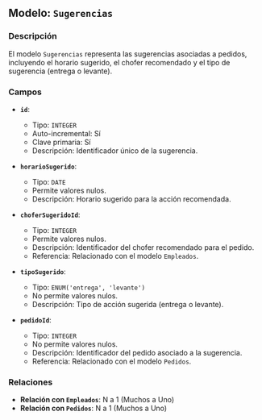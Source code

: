 ## Modelo: `Sugerencias`

### Descripción

El modelo `Sugerencias` representa las sugerencias asociadas a pedidos, incluyendo el horario sugerido, el chofer recomendado y el tipo de sugerencia (entrega o levante).

### Campos

-   **`id`**:

    -   Tipo: `INTEGER`
    -   Auto-incremental: Sí
    -   Clave primaria: Sí
    -   Descripción: Identificador único de la sugerencia.

-   **`horarioSugerido`**:

    -   Tipo: `DATE`
    -   Permite valores nulos.
    -   Descripción: Horario sugerido para la acción recomendada.

-   **`choferSugeridoId`**:

    -   Tipo: `INTEGER`
    -   Permite valores nulos.
    -   Descripción: Identificador del chofer recomendado para el pedido.
    -   Referencia: Relacionado con el modelo `Empleados`.

-   **`tipoSugerido`**:

    -   Tipo: `ENUM('entrega', 'levante')`
    -   No permite valores nulos.
    -   Descripción: Tipo de acción sugerida (entrega o levante).

-   **`pedidoId`**:

    -   Tipo: `INTEGER`
    -   No permite valores nulos.
    -   Descripción: Identificador del pedido asociado a la sugerencia.
    -   Referencia: Relacionado con el modelo `Pedidos`.

### Relaciones

-   **Relación con `Empleados`**: N a 1 (Muchos a Uno)
-   **Relación con `Pedidos`**: N a 1 (Muchos a Uno)
